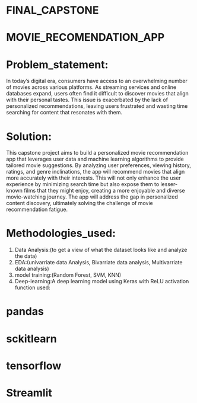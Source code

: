 # FINAL_CAPSTONE

# MOVIE_RECOMENDATION_APP

# Problem_statement:
In today’s digital era, consumers have access to an overwhelming number of movies across various platforms. As streaming services and online databases expand, users often find it difficult to discover movies that align with their personal tastes. This issue is exacerbated by the lack of personalized recommendations, leaving users frustrated and wasting time searching for content that resonates with them. 

# Solution:
This capstone project aims to build a personalized movie recommendation app that leverages user data and machine learning algorithms to provide tailored movie suggestions. By analyzing user preferences, viewing history, ratings, and genre inclinations, the app will recommend movies that align more accurately with their interests. This will not only enhance the user experience by minimizing search time but also expose them to lesser-known films that they might enjoy, creating a more enjoyable and diverse movie-watching journey. The app will address the gap in personalized content discovery, ultimately solving the challenge of movie recommendation fatigue.

# Methodologies_used:
1. Data Analysis:(to get a view of what the dataset looks like and analyze the data)
2. EDA:(univarriate data Analysis, Bivarriate data analysis, Multivarriate data analysis)
3. model training:(Random Forest, SVM, KNN)
4. Deep-learning:A deep learning model using Keras with ReLU activation function
used:
# pandas
# sckitlearn
# tensorflow
# Streamlit






